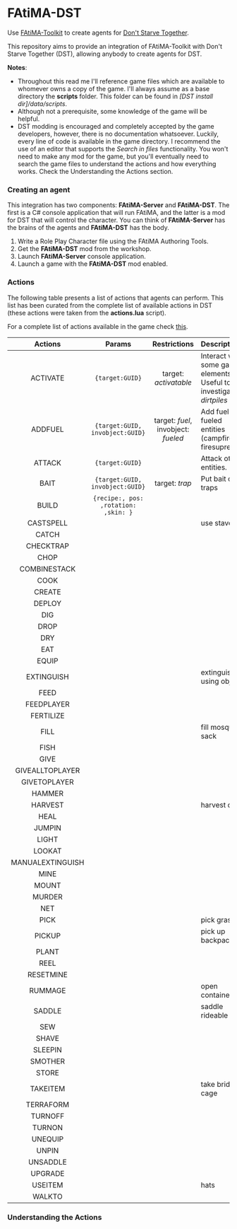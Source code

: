 # FAtiMA-DST
Use [FAtiMA-Toolkit](https://github.com/GAIPS-INESC-ID/FAtiMA-Toolkit) to create agents for [Don't Starve Together](http://store.steampowered.com/app/322330/Dont_Starve_Together/).

This repository aims to provide an integration of FAtiMA-Toolkit with Don't Starve Together (DST), allowing anybody to create agents for DST.

**Notes**:
- Throughout this read me I'll reference game files which are available to whomever owns a copy of the game. I'll always assume as a base directory the **scripts** folder. This folder can be found in *[DST install dir]/data/scripts*.
- Although not a prerequisite, some knowledge of the game will be helpful.
- DST modding is encouraged and completely accepted by the game developers, however, there is no documentation whatsoever. Luckily, every line of code is available in the game directory. I recommend the use of an editor that supports the *Search in files* functionality. You won't need to make any mod for the game, but you'll eventually need to search the game files to understand the actions and how everything works. Check the Understanding the Actions section.

### Creating an agent

This integration has two components: **FAtiMA-Server** and **FAtiMA-DST**. The first is a C# console application that will run FAtiMA, and the latter is a mod for DST that will control the character. You can think of **FAtiMA-Server** has the brains of the agents and **FAtiMA-DST** has the body.

1. Write a Role Play Character file using the FAtiMA Authoring Tools.
2. Get the **FAtiMA-DST** mod from the workshop.
3. Launch **FAtiMA-Server** console application.
4. Launch a game with the **FAtiMA-DST** mod enabled.

### Actions

The following table presents a list of actions that agents can perform. This list has been curated from the complete list of available actions in DST (these actions were taken from the **actions.lua** script).

For a complete list of actions available in the game check [this](https://gist.github.com/hineios/2160d86d2c3ebd6aa594f4a00d041ca6).

|Actions|Params|Restrictions|Description|
|:---:|:---:|:---:|:---|
|ACTIVATE|`{target:GUID}`|target: *activatable*|Interact with some game elements. Useful to investigate *dirtpiles*|
|ADDFUEL|`{target:GUID, invobject:GUID}`|target: *fuel*, invobject: *fueled*|Add fuel to fueled entities (campfire, firesupressor)|
|ATTACK|`{target:GUID}`||Attack other entities.|
|BAIT|`{target:GUID, invobject:GUID}`|target: *trap*|Put bait on traps|
|BUILD|`{recipe:, pos: ,rotation: ,skin: }`|				|						|
|CASTSPELL			|		|				|use staves				|
|CATCH				|		|				|						|
|CHECKTRAP			|		|				|						|
|CHOP				|		|				|						|
|COMBINESTACK		|		|				|						|
|COOK				|		|				|						|
|CREATE				|		|				|						|
|DEPLOY				|		|				|						|
|DIG				|		|				|						|
|DROP				|		|				|						|
|DRY				|		|				|						|
|EAT				|		|				|						|
|EQUIP				|		|				|						|
|EXTINGUISH			|		|				|extinguish using object|
|FEED				|		|				|						|
|FEEDPLAYER			|		|				|						|
|FERTILIZE			|		|				|						|
|FILL				|		|				|fill mosquito sack		|
|FISH				|		|				|						|
|GIVE				|		|				|						|
|GIVEALLTOPLAYER	|		|				|						|
|GIVETOPLAYER		|		|				|						|
|HAMMER				|		|				|						|
|HARVEST			|		|				|harvest crops			|
|HEAL				|		|				|						|
|JUMPIN				|		|				|						|
|LIGHT				|		|				|						|
|LOOKAT				|		|				|						|
|MANUALEXTINGUISH	|		|				|						|
|MINE				|		|				|						|
|MOUNT				|		|				|						|
|MURDER				|		|				|						|
|NET				|		|				|						|
|PICK				|		|				|pick grass				|
|PICKUP				|		|				|pick up backpack		|
|PLANT				|		|				|						|
|REEL				|		|				|						|
|RESETMINE			|		|				|						|
|RUMMAGE			|		|				|open container			|
|SADDLE				|		|				|saddle rideable		|
|SEW				|		|				|						|
|SHAVE				|		|				|						|
|SLEEPIN			|		|				|						|
|SMOTHER			|		|				|						|
|STORE				|		|				|						|
|TAKEITEM			|		|				|take brid from cage	|
|TERRAFORM			|		|				|						|
|TURNOFF			|		|				|						|
|TURNON				|		|				|						|
|UNEQUIP			|		|				|						|
|UNPIN				|		|				|						|
|UNSADDLE			|		|				|						|
|UPGRADE			|		|				|						|
|USEITEM			|		|				|hats					|
|WALKTO				|		|				|						|

### Understanding the Actions

